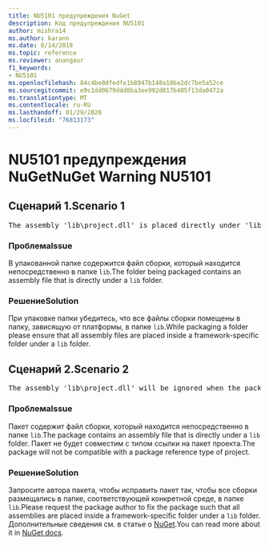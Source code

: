 ```yaml
---
title: NU5101 предупреждения NuGet
description: Код предупреждения NU5101
author: mishra14
ms.author: karann
ms.date: 8/14/2018
ms.topic: reference
ms.reviewer: anangaur
f1_keywords:
- NU5101
ms.openlocfilehash: 84c4be0dfedfe1b8947b148a18ba2dc7be5a52ce
ms.sourcegitcommit: e9c1dd0679ddd8ba3ee992d817b405f13da0472a
ms.translationtype: MT
ms.contentlocale: ru-RU
ms.lasthandoff: 01/29/2020
ms.locfileid: "76813173"
---
```

# <a name="nuget-warning-nu5101"></a><span data-ttu-id="66213-103">NU5101 предупреждения NuGet</span><span class="sxs-lookup"><span data-stu-id="66213-103">NuGet Warning NU5101</span></span>

## <a name="scenario-1"></a><span data-ttu-id="66213-104">Сценарий 1.</span><span class="sxs-lookup"><span data-stu-id="66213-104">Scenario 1</span></span>
<pre>The assembly 'lib\project.dll' is placed directly under 'lib' folder. It is recommended that assemblies be placed inside a framework-specific folder. Move it into a framework-specific folder.</pre>

### <a name="issue"></a><span data-ttu-id="66213-105">Проблема</span><span class="sxs-lookup"><span data-stu-id="66213-105">Issue</span></span>

<span data-ttu-id="66213-106">В упакованной папке содержится файл сборки, который находится непосредственно в папке `lib`.</span><span class="sxs-lookup"><span data-stu-id="66213-106">The folder being packaged contains an assembly file that is directly under a `lib` folder.</span></span>


### <a name="solution"></a><span data-ttu-id="66213-107">Решение</span><span class="sxs-lookup"><span data-stu-id="66213-107">Solution</span></span>

<span data-ttu-id="66213-108">При упаковке папки убедитесь, что все файлы сборки помещены в папку, зависящую от платформы, в папке `lib`.</span><span class="sxs-lookup"><span data-stu-id="66213-108">While packaging a folder please ensure that all assembly files are placed inside a framework-specific folder under a `lib` folder.</span></span>


## <a name="scenario-2"></a><span data-ttu-id="66213-109">Сценарий 2.</span><span class="sxs-lookup"><span data-stu-id="66213-109">Scenario 2</span></span>
<pre>The assembly 'lib\project.dll' will be ignored when the package is installed after the migration.</pre>

### <a name="issue"></a><span data-ttu-id="66213-110">Проблема</span><span class="sxs-lookup"><span data-stu-id="66213-110">Issue</span></span>

<span data-ttu-id="66213-111">Пакет содержит файл сборки, который находится непосредственно в папке `lib`.</span><span class="sxs-lookup"><span data-stu-id="66213-111">The package contains an assembly file that is directly under a `lib` folder.</span></span> <span data-ttu-id="66213-112">Пакет не будет совместим с типом ссылки на пакет проекта.</span><span class="sxs-lookup"><span data-stu-id="66213-112">The package will not be compatible with a package reference type of project.</span></span>


### <a name="solution"></a><span data-ttu-id="66213-113">Решение</span><span class="sxs-lookup"><span data-stu-id="66213-113">Solution</span></span>

<span data-ttu-id="66213-114">Запросите автора пакета, чтобы исправить пакет так, чтобы все сборки размещались в папке, соответствующей конкретной среде, в папке `lib`.</span><span class="sxs-lookup"><span data-stu-id="66213-114">Please request the package author to fix the package such that all assemblies are placed inside a framework-specific folder under a `lib` folder.</span></span> <span data-ttu-id="66213-115">Дополнительные сведения см. в статье о [NuGet](../../consume-packages/migrate-packages-config-to-package-reference.md).</span><span class="sxs-lookup"><span data-stu-id="66213-115">You can read more about it in [NuGet docs](../../consume-packages/migrate-packages-config-to-package-reference.md).</span></span>
